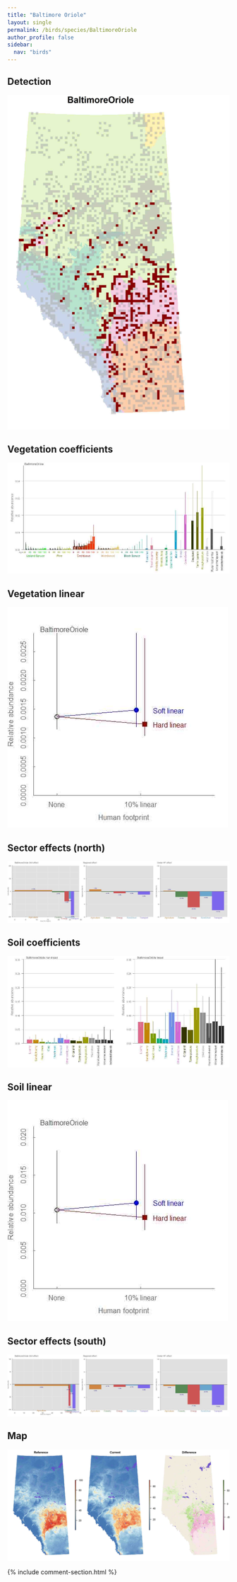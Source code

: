 ```yaml
---
title: "Baltimore Oriole"
layout: single
permalink: /birds/species/BaltimoreOriole
author_profile: false
sidebar:
  nav: "birds"
---
```


<h2>Detection</h2>

![](/assets/images/birds/BaltimoreOriole/det.jpg)

<h2>Vegetation coefficients</h2>

![](/assets/images/birds/BaltimoreOriole/veghf.jpg)

<h2>Vegetation linear</h2>

![](/assets/images/birds/BaltimoreOriole/lin-north.jpg)

<h2>Sector effects (north)</h2>

![](/assets/images/birds/BaltimoreOriole/sector-north.jpg)

<h2>Soil coefficients</h2>

![](/assets/images/birds/BaltimoreOriole/soilhf.jpg)

<h2>Soil linear</h2>

![](/assets/images/birds/BaltimoreOriole/lin-south.jpg)

<h2>Sector effects (south)</h2>

![](/assets/images/birds/BaltimoreOriole/sector-south.jpg)

<h2>Map</h2>

![](/assets/images/birds/BaltimoreOriole/map.jpg)

{% include comment-section.html %}
